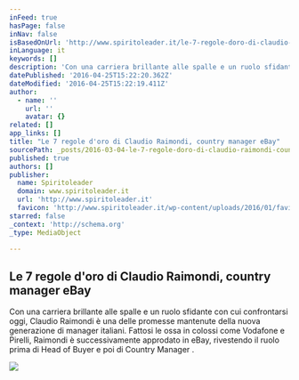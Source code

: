 ```yaml
---
inFeed: true
hasPage: false
inNav: false
isBasedOnUrl: 'http://www.spiritoleader.it/le-7-regole-doro-di-claudio-raimondi-country-manager-ebay/'
inLanguage: it
keywords: []
description: 'Con una carriera brillante alle spalle e un ruolo sfidante con cui confrontarsi oggi, Claudio Raimondi è una delle promesse mantenute della nuova generazione di manager italiani. Fattosi le ossa in colossi come Vodafone e Pirelli, Raimondi è successivamente approdato in eBay, rivestendo il ruolo prima di Head of Buyer e poi di Country Manager .'
datePublished: '2016-04-25T15:22:20.362Z'
dateModified: '2016-04-25T15:22:19.411Z'
author:
  - name: ''
    url: ''
    avatar: {}
related: []
app_links: []
title: "Le 7 regole d'oro di Claudio Raimondi, country manager eBay"
sourcePath: _posts/2016-03-04-le-7-regole-doro-di-claudio-raimondi-country-manager-ebay.md
published: true
authors: []
publisher:
  name: Spiritoleader
  domain: www.spiritoleader.it
  url: 'http://www.spiritoleader.it'
  favicon: 'http://www.spiritoleader.it/wp-content/uploads/2016/01/favicon.png'
starred: false
_context: 'http://schema.org'
_type: MediaObject

---
```

<article style=""><h1>Le 7 regole d'oro di Claudio Raimondi, country manager eBay</h1><p>Con una carriera brillante alle spalle e un ruolo sfidante con cui confrontarsi oggi, Claudio Raimondi è una delle promesse mantenute della nuova generazione di manager italiani. Fattosi le ossa in colossi come Vodafone e Pirelli, Raimondi è successivamente approdato in eBay, rivestendo il ruolo prima di Head of Buyer e poi di Country Manager .</p><img src="https://s3-us-west-2.amazonaws.com/the-grid-img/p/488afa80c128d812275ecdaece872f45fc7ee9ad.jpg" /></article>